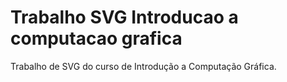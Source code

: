 # Trabalho SVG Introducao a computacao grafica
 Trabalho de SVG do curso de Introdução a Computação Gráfica.
